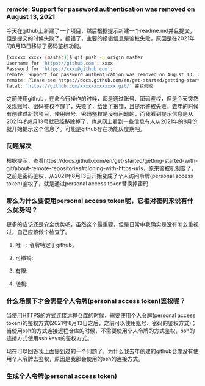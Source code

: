 ### remote: Support for password authentication was removed on August 13, 2021

今天在github上新建了一个项目，然后根据提示新建一个readme.md并且提交，但是提交的时候失败了，报错了，主要的报错信息是鉴权失败，原因是在2021年的8月13日移除了密码鉴权功能。

```bash
[xxxxxx xxxxx (master)]$ git push -u origin master
Username for 'https://github.com': xxxx
Password for 'https://xxxx@github.com': 
remote: Support for password authentication was removed on August 13, 2021.
remote: Please see https://docs.github.com/en/get-started/getting-started-with-git/about-remote-repositories#cloning-with-https-urls for information on currently recommended modes of authentication.
fatal: 'https://github.com/xxxx/xxxxxxxx.git/' 鉴权失败
```

之前使用github，在命令行操作的时候，都是通过账号、密码鉴权，但是今天突然发现账号、密码鉴权不醒了，失败了，给出了报错，且提示鉴权失败。去年的时候有创建过新的项目，使用账号、密码鉴权是没有问题的，而我看到提示信息是从2021年的8月13号就已经移除掉了，也从网上看到一些信息有人从2021年的8月份就开始提示这个信息了。可能是github存在功能灰度期吧。

### 问题解决

根据提示，查看https://docs.github.com/en/get-started/getting-started-with-git/about-remote-repositories#cloning-with-https-urls，原来鉴权机制变了，之前是密码鉴权，从2021年8月13日开始变成了个人访问令牌(personal access token)鉴权了，就是通过personal access token替换掉密码.

### 那么为什么要使用personal access token呢，它相对密码来说有什么优势吗？

更多的应该还是安全优势吧，虽然这个最重要，但是日常中我确实是没有怎么重视过，自己应该做个检查了。

1. 唯一: 令牌特定于github，

2. 可撤销:

3. 有限:

4. 随机:

### 什么场景下才会需要个人令牌(personal access token)鉴权呢？

当使用HTTPS的方式连接远程仓库的时候，需要使用个人令牌(personal access token)的鉴权方式(2021年8月13日之后，之前可以使用账号、密码的鉴权方式)；当使用ssh的方式连接远程仓库的时候，不需要使用个人令牌的方式鉴权，ssh的连接方式使用ssh keys的鉴权方式。

现在可以回答我上面提到过的一个问题了，为什么我去年创建的github仓库没有使用个人令牌去鉴权，原因是我那会使用的ssh的连接方式。

### 生成个人令牌(personal access token)

